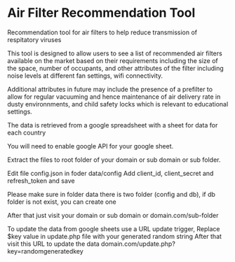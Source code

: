 # Air Filter Recommendation Tool
Recommendation tool for air filters to help reduce transmission of respitatory viruses

This tool is designed to allow users to see a list of recommended air filters available on the market based on their requirements including the size of the space, number of occupants, and other attributes of the filter including noise levels at different fan settings, wifi connectivity.  

Additional attributes in future may include the presence of a prefilter to allow for regular vacuuming and hence maintenance of air delivery rate in dusty environnments, and child safety locks which is relevant to educational settings.

The data is retrieved from a google spreadsheet with a sheet for data for each country 

You will need to enable google API for your google sheet.

Extract the files to root folder of your domain or sub domain or sub folder.

Edit file config.json in foder data/config
Add client_id, client_secret and refresh_token and save

Please make sure in folder data there is two folder (config and db), if db folder is not exist, you can create one

After that just visit your domain or sub domain or domain.com/sub-folder

To update the data from google sheets use a URL update trigger,
Replace $key value in update.php file with your generated random string
After that visit this URL to update the data domain.com/update.php?key=randomgeneratedkey
